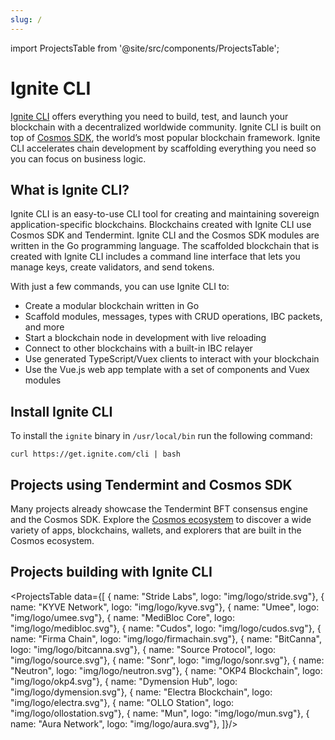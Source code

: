```yaml
---
slug: /
---
```


import ProjectsTable from '@site/src/components/ProjectsTable';

# Ignite CLI

[Ignite CLI](https://github.com/ignite/cli) offers everything you need to build, test, and launch your blockchain with a
decentralized worldwide community. Ignite CLI is built on top of [Cosmos SDK](https://docs.cosmos.network), the world’s
most popular blockchain framework. Ignite CLI accelerates chain development by scaffolding everything you need so you
can focus on business logic.

## What is Ignite CLI?

Ignite CLI is an easy-to-use CLI tool for creating and maintaining sovereign application-specific blockchains.
Blockchains created with Ignite CLI use Cosmos SDK and Tendermint. Ignite CLI and the Cosmos SDK modules are written in
the Go programming language. The scaffolded blockchain that is created with Ignite CLI includes a command line interface
that lets you manage keys, create validators, and send tokens.

With just a few commands, you can use Ignite CLI to:

- Create a modular blockchain written in Go
- Scaffold modules, messages, types with CRUD operations, IBC packets, and more
- Start a blockchain node in development with live reloading
- Connect to other blockchains with a built-in IBC relayer
- Use generated TypeScript/Vuex clients to interact with your blockchain
- Use the Vue.js web app template with a set of components and Vuex modules

## Install Ignite CLI

To install the `ignite` binary in `/usr/local/bin` run the following command:

```
curl https://get.ignite.com/cli | bash
```

## Projects using Tendermint and Cosmos SDK

Many projects already showcase the Tendermint BFT consensus engine and the Cosmos SDK. Explore
the [Cosmos ecosystem](https://cosmos.network/ecosystem/apps) to discover a wide variety of apps, blockchains, wallets,
and explorers that are built in the Cosmos ecosystem.

## Projects building with Ignite CLI

<ProjectsTable data={[
  { name: "Stride Labs", logo: "img/logo/stride.svg"},
  { name: "KYVE Network", logo: "img/logo/kyve.svg"},
  { name: "Umee", logo: "img/logo/umee.svg"},
  { name: "MediBloc Core", logo: "img/logo/medibloc.svg"},
  { name: "Cudos", logo: "img/logo/cudos.svg"},
  { name: "Firma Chain", logo: "img/logo/firmachain.svg"},
  { name: "BitCanna", logo: "img/logo/bitcanna.svg"},
  { name: "Source Protocol", logo: "img/logo/source.svg"},
  { name: "Sonr", logo: "img/logo/sonr.svg"},
  { name: "Neutron", logo: "img/logo/neutron.svg"},
  { name: "OKP4 Blockchain", logo: "img/logo/okp4.svg"},
  { name: "Dymension Hub", logo: "img/logo/dymension.svg"},
  { name: "Electra Blockchain", logo: "img/logo/electra.svg"},
  { name: "OLLO Station", logo: "img/logo/ollostation.svg"},
  { name: "Mun", logo: "img/logo/mun.svg"},
  { name: "Aura Network", logo: "img/logo/aura.svg"},
]}/>